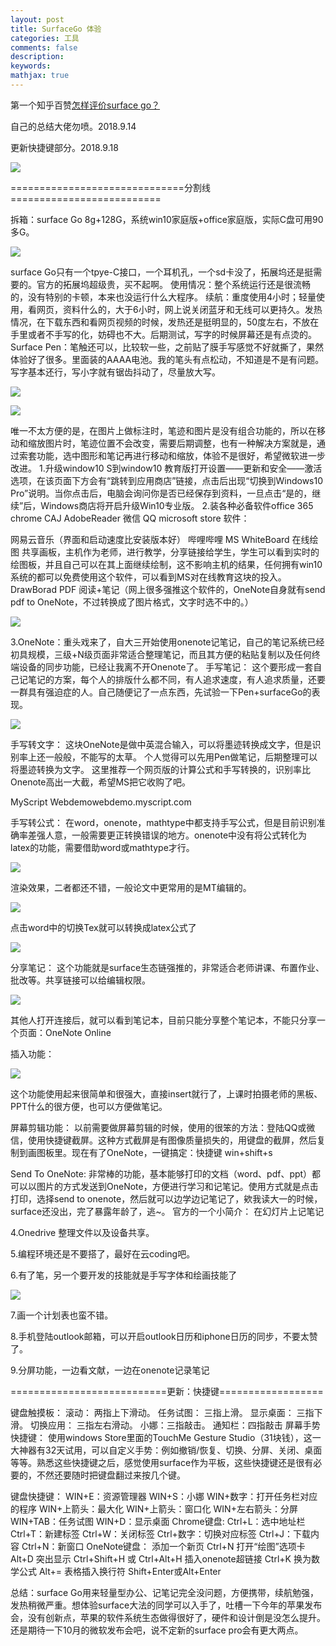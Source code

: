 ```yaml
---
layout: post
title: SurfaceGo 体验
categories: 工具
comments: false
description: 
keywords: 
mathjax: true
---
```


第一个知乎百赞[怎样评价surface go？](https://www.zhihu.com/question/284610437/answer/491159927)

自己的总结大佬勿喷。2018.9.14

更新快捷键部分。2018.9.18 

![](https://pic3.zhimg.com/v2-7dc791c3bb3a5691e863130bfa8e45f2_b.jpg)

==============================分割线==========================


 拆箱：surface Go 8g+128G，系统win10家庭版+office家庭版，实际C盘可用90多G。 

![](https://pic4.zhimg.com/v2-b78b65ecd7cc8c28c15349b7edf674bf_b.jpg)

surface Go只有一个tpye-C接口，一个耳机孔，一个sd卡没了，拓展坞还是挺需要的。官方的拓展坞超级贵，买不起啊。 使用情况：整个系统运行还是很流畅的，没有特别的卡顿，本来也没运行什么大程序。 续航：重度使用4小时；轻量使用，看网页，资料什么的，大于6小时，网上说关闭蓝牙和无线可以更持久。发热情况，在下载东西和看网页视频的时候，发热还是挺明显的，50度左右，不放在手里或者不手写的化，妨碍也不大。后期测试，写字的时候屏幕还是有点烫的。 Surface Pen：笔触还可以，比较软一些，之前贴了膜手写感觉不好就撕了，果然体验好了很多。里面装的AAAA电池。我的笔头有点松动，不知道是不是有问题。写字基本还行，写小字就有锯齿抖动了，尽量放大写。

![](https://pic2.zhimg.com/v2-4e81dbacc333fd0928e67455d7d27cf9_b.jpg)

![](https://pic2.zhimg.com/v2-41ee0cf434d5643e8501d818dab4129d_b.jpg)

唯一不太方便的是，在图片上做标注时，笔迹和图片是没有组合功能的，所以在移动和缩放图片时，笔迹位置不会改变，需要后期调整，也有一种解决方案就是，通过索套功能，选中图形和笔记再进行移动和缩放，体验不是很好，希望微软进一步改进。 1.升级window10 S到window10 教育版打开设置——更新和安全——激活选项，在该页面下方会有“跳转到应用商店”链接，点击后出现“切换到Windows10 Pro”说明。当你点击后，电脑会询问你是否已经保存到资料，一旦点击“是的，继续”后，Windows商店将开启升级Win10专业版。 2.装各种必备软件office 365 chrome CAJ AdobeReader 微信 QQ microsoft store 软件：

网易云音乐（界面和启动速度比安装版本好） 哔哩哔哩 MS WhiteBoard 在线绘图 共享画板，主机作为老师，进行教学，分享链接给学生，学生可以看到实时的绘图板，并且自己可以在其上面继续绘制，这不影响主机的结果，任何拥有win10系统的都可以免费使用这个软件，可以看到MS对在线教育这块的投入。 DrawBorad PDF 阅读+笔记（网上很多强推这个软件的，OneNote自身就有send pdf to OneNote，不过转换成了图片格式，文字时选不中的。） 

![](https://pic2.zhimg.com/v2-ffeb1cf65428d6f024c87749d5e323bd_b.jpg)




3.OneNote：重头戏来了，自大三开始使用onenote记笔记，自己的笔记系统已经初具规模，三级+N级页面非常适合整理笔记，而且其方便的粘贴复制以及任何终端设备的同步功能，已经让我离不开Onenote了。 手写笔记： 这个要形成一套自己记笔记的方案，每个人的排版什么都不同，有人追求速度，有人追求质量，还要一群具有强迫症的人。自己随便记了一点东西，先试验一下Pen+surfaceGo的表现。 


![](http://p5iojc2zy.bkt.clouddn.com/_posts/_image/2018-10-10-16-01-04.jpg)


手写转文字： 这块OneNote是做中英混合输入，可以将墨迹转换成文字，但是识别率上还一般般，不能写的太草。 个人觉得可以先用Pen做笔记，后期整理可以将墨迹转换为文字。 这里推荐一个网页版的计算公式和手写转换的，识别率比Onenote高出一大截，希望MS把它收购了吧。 

MyScript Webdemo​webdemo.myscript.com

手写转公式： 在word，onenote，mathtype中都支持手写公式，但是目前识别准确率差强人意，一般需要更正转换错误的地方。onenote中没有将公式转化为latex的功能，需要借助word或mathtype才行。 

![](https://pic3.zhimg.com/v2-10446cb7b4b68c75d8f5b9a232390c06_b.jpg)

渲染效果，二者都还不错，一般论文中更常用的是MT编辑的。 

![](https://pic1.zhimg.com/v2-af2a79a366b7f979510dee35cb6e7e04_b.jpg)

点击word中的切换Tex就可以转换成latex公式了 

![](http://p5iojc2zy.bkt.clouddn.com/_posts/_image/2018-10-10-15-59-58.jpg)


分享笔记：
 这个功能就是surface生态链强推的，非常适合老师讲课、布置作业、批改等。共享链接可以给编辑权限。



![](http://p5iojc2zy.bkt.clouddn.com/_posts/_image/2018-10-10-16-01-24.jpg)



 其他人打开连接后，就可以看到笔记本，目前只能分享整个笔记本，不能只分享一个页面：OneNote Online



 插入功能：


![](http://p5iojc2zy.bkt.clouddn.com/_posts/_image/2018-10-10-16-01-32.jpg)


 这个功能使用起来很简单和很强大，直接insert就行了，上课时拍摄老师的黑板、PPT什么的很方便，也可以方便做笔记。

 屏幕剪辑功能：
 以前需要做屏幕剪辑的时候，使用的很笨的方法：登陆QQ或微信，使用快捷键截屏。这种方式截屏是有图像质量损失的，用键盘的截屏，然后复制到画图板里。现在有了OneNote，一键搞定：快捷键 win+shift+s

 Send To OneNote:
 非常棒的功能，基本能够打印的文档（word、pdf、ppt）都可以以图片的方式发送到OneNote，方便进行学习和记笔记。使用方式就是点击打印，选择send to onenote，然后就可以边学边记笔记了，欸我读大一的时候，surface还没出，完了暴露年龄了，逃~。
 官方的一个小简介：   在幻灯片上记笔记

 4.Onedrive 整理文件以及设备共享。

 5.编程环境还是不要搭了，最好在云coding吧。

 6.有了笔，另一个要开发的技能就是手写字体和绘画技能了


![](http://p5iojc2zy.bkt.clouddn.com/_posts/_image/2018-10-10-16-01-43.jpg)


 7.画一个计划表也蛮不错。


8.手机登陆outlook邮箱，可以开启outlook日历和iphone日历的同步，不要太赞了。

9.分屏功能，一边看文献，一边在onenote记录笔记

===========================更新：快捷键==================

键盘触摸板：
滚动： 两指上下滑动。
任务试图： 三指上滑。
显示桌面： 三指下滑。
切换应用： 三指左右滑动。
小娜：三指敲击。
通知栏：四指敲击
屏幕手势快捷键：
使用windows Store里面的TouchMe Gesture Studio（31块钱），这一大神器有32天试用，可以自定义手势：例如撤销/恢复、切换、分屏、关闭、桌面等等。熟悉这些快捷键之后，感觉使用surface作为平板，这些快捷键还是很有必要的，不然还要随时把键盘翻过来按几个键。



键盘快捷键：
WIN+E：资源管理器
WIN+S：小娜
WIN+数字：打开任务栏对应的程序
WIN+上箭头：最大化
WIN+上箭头：窗口化
WIN+左右箭头：分屏
WIN+TAB：任务试图
WIN+D：显示桌面
Chrome键盘:
Ctrl+L：选中地址栏
Ctrl+T：新建标签
Ctrl+W：关闭标签
Ctrl+数字：切换对应标签
Ctrl+J：下载内容
Ctrl+N：新窗口
OneNote键盘：
添加一个新页 Ctrl+N
     打开“绘图”选项卡   Alt+D
     突出显示                    Ctrl+Shift+H 或 Ctrl+Alt+H
     插入onenote超链接   Ctrl+K
     换为数学公式             Alt+=
     表格插入换行符         Shift+Enter或Alt+Enter


总结：surface Go用来轻量型办公、记笔记完全没问题，方便携带，续航勉强，发热稍微严重。想体验surface大法的同学可以入手了，吐槽一下今年的苹果发布会，没有创新点，苹果的软件系统生态做得很好了，硬件和设计倒是没怎么提升。还是期待一下10月的微软发布会吧，说不定新的surface pro会有更大两点。

